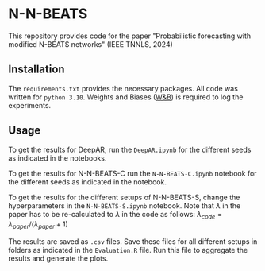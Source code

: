 # N-N-BEATS
This repository provides code for the paper "Probabilistic forecasting with modified N-BEATS networks" (IEEE TNNLS, 2024)

## Installation
The ```requirements.txt``` provides the necessary packages.
All code was written for ```python 3.10```.
Weights and Biases ([W&B](https://wandb.com)) is required to log the experiments. 

## Usage
To get the results for DeepAR, run the ```DeepAR.ipynb``` for the different seeds as indicated in the notebooks. 

To get the results for N-N-BEATS-C run the ```N-N-BEATS-C.ipynb``` notebook for the different seeds as indicated in the notebook. 

To get the results for the different setups of N-N-BEATS-S, change the hyperparameters in the ```N-N-BEATS-S.ipynb``` notebook. Note that $\lambda$ in the paper has to be re-calculated to $\lambda$ in the code as follows: $\lambda_{code}=\lambda_{paper}/(\lambda_{paper}+1)$

The results are saved as ```.csv``` files. Save these files for all different setups in folders as indicated in the ```Evaluation.R``` file. Run this file to aggregate the results and generate the plots.


